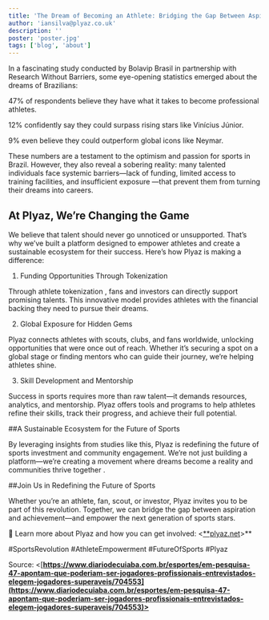 ```yaml
---
title: 'The Dream of Becoming an Athlete: Bridging the Gap Between Aspiration and Reality'
author: 'iansilva@plyaz.co.uk'
description: ''
poster: 'poster.jpg'
tags: ['blog', 'about']
---
```


In a fascinating study conducted by Bolavip Brasil in partnership with Research Without Barriers, some eye-opening statistics emerged about the dreams of Brazilians:

47% of respondents believe they have what it takes to become professional athletes.

12% confidently say they could surpass rising stars like Vinícius Júnior.

9% even believe they could outperform global icons like Neymar.

These numbers are a testament to the optimism and passion for sports in Brazil. However, they also reveal a sobering reality: many talented individuals face systemic barriers—lack of funding, limited access to training facilities, and insufficient exposure —that prevent them from turning their dreams into careers.

## At Plyaz, We’re Changing the Game

We believe that talent should never go unnoticed or unsupported. That’s why we’ve built a platform designed to empower athletes and create a sustainable ecosystem for their success. Here’s how Plyaz is making a difference:

1. Funding Opportunities Through Tokenization

Through athlete tokenization , fans and investors can directly support promising talents. This innovative model provides athletes with the financial backing they need to pursue their dreams.

2. Global Exposure for Hidden Gems

Plyaz connects athletes with scouts, clubs, and fans worldwide, unlocking opportunities that were once out of reach. Whether it’s securing a spot on a global stage or finding mentors who can guide their journey, we’re helping athletes shine.

3. Skill Development and Mentorship

Success in sports requires more than raw talent—it demands resources, analytics, and mentorship. Plyaz offers tools and programs to help athletes refine their skills, track their progress, and achieve their full potential.

##A Sustainable Ecosystem for the Future of Sports

By leveraging insights from studies like this, Plyaz is redefining the future of sports investment and community engagement. We’re not just building a platform—we’re creating a movement where dreams become a reality and communities thrive together .

##Join Us in Redefining the Future of Sports

Whether you’re an athlete, fan, scout, or investor, Plyaz invites you to be part of this revolution. Together, we can bridge the gap between aspiration and achievement—and empower the next generation of sports stars.

🔗 Learn more about Plyaz and how you can get involved: <[**plyaz.net](https://plyaz.net/en)>**

#SportsRevolution #AthleteEmpowerment #FutureOfSports #Plyaz

Source: <[**https://www.diariodecuiaba.com.br/esportes/em-pesquisa-47-apontam-que-poderiam-ser-jogadores-profissionais-entrevistados-elegem-jogadores-superaveis/704553](https://www.diariodecuiaba.com.br/esportes/em-pesquisa-47-apontam-que-poderiam-ser-jogadores-profissionais-entrevistados-elegem-jogadores-superaveis/704553)>**